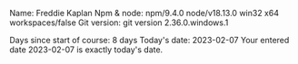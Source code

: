 
Name: Freddie Kaplan
Npm & node: npm/9.4.0 node/v18.13.0 win32 x64 workspaces/false
Git version: git version 2.36.0.windows.1

Days since start of course: 8 days
Today's date: 2023-02-07
Your entered date 2023-02-07 is exactly today's date.

